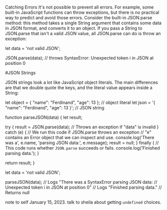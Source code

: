 Catching Errors
It's not possible to prevent all errors. For example, some built-in JavaScript functions can throw exceptions, but there is no practical way to predict and avoid those errors. Consider the built-in JSON.parse method: this method takes a single String argument that contains some data in JSON format, and converts it to an object. If you pass a String to JSON.parse that isn't a valid JSON value, all JSON.parse can do is throw an exception:

let data = 'not valid JSON';

JSON.parse(data);  // throws SyntaxError: Unexpected token i in JSON at position 0

#JSON Strings

JSON strings look a lot like JavaScript object literals. The main differences are that we double quote the keys, and the literal value appears inside a String:

let object = { "name": "Ferdinand", "age": 13 };  // object literal
let json = '{ "name": "Ferdinand", "age": 13 }';  // JSON string

function parseJSON(data) {
  let result;

  try {
    result = JSON.parse(data);  // Throws an exception if "data" is invalid
  } catch (e) {
    // We run this code if JSON.parse throws an exception
    // "e" contains an Error object that we can inspect and use.
    console.log('There was a', e.name, 'parsing JSON data:', e.message);
    result = null;
  } finally {
    // This code runs whether `JSON.parse` succeeds or fails.
    console.log('Finished parsing data.');
  }

  return result;
}

let data = 'not valid JSON';

parseJSON(data);    // Logs "There was a SyntaxError parsing JSON data:
                    //       Unexpected token i in JSON at position 0"
                    // Logs "Finished parsing data."
                    // Returns null
                    
                    
note to self January 15, 2023.  talk to sheila about getting `undefined` choices.      

